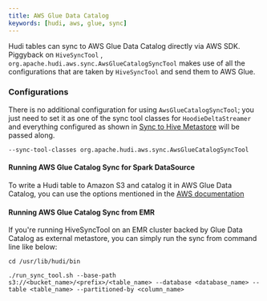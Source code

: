 ```yaml
---
title: AWS Glue Data Catalog
keywords: [hudi, aws, glue, sync]
---
```


Hudi tables can sync to AWS Glue Data Catalog directly via AWS SDK. Piggyback on `HiveSyncTool`
, `org.apache.hudi.aws.sync.AwsGlueCatalogSyncTool` makes use of all the configurations that are taken by `HiveSyncTool`
and send them to AWS Glue.

### Configurations

There is no additional configuration for using `AwsGlueCatalogSyncTool`; you just need to set it as one of the sync tool
classes for `HoodieDeltaStreamer` and everything configured as shown in [Sync to Hive Metastore](syncing_metastore) will
be passed along.

```shell
--sync-tool-classes org.apache.hudi.aws.sync.AwsGlueCatalogSyncTool
```

#### Running AWS Glue Catalog Sync for Spark DataSource

To write a Hudi table to Amazon S3 and catalog it in AWS Glue Data Catalog, you can use the options mentioned in the
[AWS documentation](https://docs.aws.amazon.com/glue/latest/dg/aws-glue-programming-etl-format-hudi.html#aws-glue-programming-etl-format-hudi-write)

#### Running AWS Glue Catalog Sync from EMR

If you're running HiveSyncTool on an EMR cluster backed by Glue Data Catalog as external metastore, you can simply run the sync from command line like below:

```shell
cd /usr/lib/hudi/bin

./run_sync_tool.sh --base-path s3://<bucket_name>/<prefix>/<table_name> --database <database_name> --table <table_name> --partitioned-by <column_name>
```